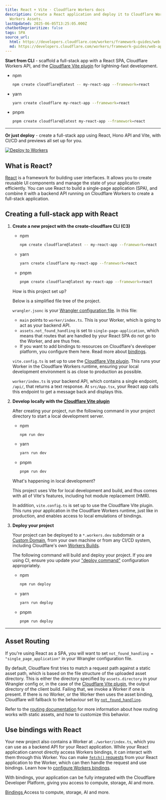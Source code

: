 ```yaml
---
title: React + Vite · Cloudflare Workers docs
description: Create a React application and deploy it to Cloudflare Workers with
  Workers Assets.
lastUpdated: 2025-06-05T13:25:05.000Z
chatbotDeprioritize: false
tags: SPA
source_url:
  html: https://developers.cloudflare.com/workers/framework-guides/web-apps/react/
  md: https://developers.cloudflare.com/workers/framework-guides/web-apps/react/index.md
---
```


**Start from CLI** - scaffold a full-stack app with a React SPA, Cloudflare Workers API, and the [Cloudflare Vite plugin](https://developers.cloudflare.com/workers/vite-plugin/) for lightning-fast development.

* npm

  ```sh
  npm create cloudflare@latest -- my-react-app --framework=react
  ```

* yarn

  ```sh
  yarn create cloudflare my-react-app --framework=react
  ```

* pnpm

  ```sh
  pnpm create cloudflare@latest my-react-app --framework=react
  ```

***

**Or just deploy** - create a full-stack app using React, Hono API and Vite, with CI/CD and previews all set up for you.

[![Deploy to Workers](https://deploy.workers.cloudflare.com/button)](https://dash.cloudflare.com/?to=/:account/workers-and-pages/create/deploy-to-workers\&repository=https://github.com/cloudflare/templates/tree/main/vite-react-template)

## What is React?

[React](https://react.dev/) is a framework for building user interfaces. It allows you to create reusable UI components and manage the state of your application efficiently. You can use React to build a single-page application (SPA), and combine it with a backend API running on Cloudflare Workers to create a full-stack application.

## Creating a full-stack app with React

1. **Create a new project with the create-cloudflare CLI (C3)**

   * npm

     ```sh
     npm create cloudflare@latest -- my-react-app --framework=react
     ```

   * yarn

     ```sh
     yarn create cloudflare my-react-app --framework=react
     ```

   * pnpm

     ```sh
     pnpm create cloudflare@latest my-react-app --framework=react
     ```

   How is this project set up?

   Below is a simplified file tree of the project.

   `wrangler.jsonc` is your [Wrangler configuration file](https://developers.cloudflare.com/workers/wrangler/configuration/). In this file:

   * `main` points to `worker/index.ts`. This is your Worker, which is going to act as your backend API.
   * `assets.not_found_handling` is set to `single-page-application`, which means that routes that are handled by your React SPA do not go to the Worker, and are thus free.
   * If you want to add bindings to resources on Cloudflare's developer platform, you configure them here. Read more about [bindings](https://developers.cloudflare.com/workers/runtime-apis/bindings/).

   `vite.config.ts` is set up to use the [Cloudflare Vite plugin](https://developers.cloudflare.com/workers/vite-plugin/). This runs your Worker in the Cloudflare Workers runtime, ensuring your local development environment is as close to production as possible.

   `worker/index.ts` is your backend API, which contains a single endpoint, `/api/`, that returns a text response. At `src/App.tsx`, your React app calls this endpoint to get a message back and displays this.

2. **Develop locally with the [Cloudflare Vite plugin](https://developers.cloudflare.com/workers/vite-plugin/)**

   After creating your project, run the following command in your project directory to start a local development server.

   * npm

     ```sh
     npm run dev
     ```

   * yarn

     ```sh
     yarn run dev
     ```

   * pnpm

     ```sh
     pnpm run dev
     ```

   What's happening in local development?

   This project uses Vite for local development and build, and thus comes with all of Vite's features, including hot module replacement (HMR).

   In addition, `vite.config.ts` is set up to use the Cloudflare Vite plugin. This runs your application in the Cloudflare Workers runtime, just like in production, and enables access to local emulations of bindings.

3. **Deploy your project**

   Your project can be deployed to a `*.workers.dev` subdomain or a [Custom Domain](https://developers.cloudflare.com/workers/configuration/routing/custom-domains/), from your own machine or from any CI/CD system, including Cloudflare's own [Workers Builds](https://developers.cloudflare.com/workers/ci-cd/builds/).

   The following command will build and deploy your project. If you are using CI, ensure you update your ["deploy command"](https://developers.cloudflare.com/workers/ci-cd/builds/configuration/#build-settings) configuration appropriately.

   * npm

     ```sh
     npm run deploy
     ```

   * yarn

     ```sh
     yarn run deploy
     ```

   * pnpm

     ```sh
     pnpm run deploy
     ```

***

## Asset Routing

If you're using React as a SPA, you will want to set `not_found_handling = "single_page_application"` in your Wrangler configuration file.

By default, Cloudflare first tries to match a request path against a static asset path, which is based on the file structure of the uploaded asset directory. This is either the directory specified by `assets.directory` in your Wrangler config or, in the case of the [Cloudflare Vite plugin](https://developers.cloudflare.com/workers/vite-plugin/), the output directory of the client build. Failing that, we invoke a Worker if one is present. If there is no Worker, or the Worker then uses the asset binding, Cloudflare will fallback to the behaviour set by [`not_found_handling`](https://developers.cloudflare.com/workers/static-assets/#routing-behavior).

Refer to the [routing documentation](https://developers.cloudflare.com/workers/static-assets/routing/) for more information about how routing works with static assets, and how to customize this behavior.

## Use bindings with React

Your new project also contains a Worker at `./worker/index.ts`, which you can use as a backend API for your React application. While your React application cannot directly access Workers bindings, it can interact with them through this Worker. You can make [`fetch()` requests](https://developers.cloudflare.com/workers/runtime-apis/fetch/) from your React application to the Worker, which can then handle the request and use bindings. Learn how to [configure Workers bindings](https://developers.cloudflare.com/workers/runtime-apis/bindings/).

With bindings, your application can be fully integrated with the Cloudflare Developer Platform, giving you access to compute, storage, AI and more.

[Bindings ](https://developers.cloudflare.com/workers/runtime-apis/bindings/)Access to compute, storage, AI and more.
